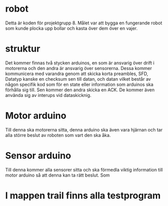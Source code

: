 # robot
Detta är koden för projektgrupp 8. Målet var att bygga en fungerande robot som kunde plocka upp bollar och kasta
över dem över en vajer.


# struktur
Det kommer finnas två stycken arduinos, en som är ansvarig över drift i motorerna och den andra är ansvarig över
sensorerna. Dessa kommer kommunicera med varandra genom att skicka korta preambles, SFD, Datatyp kanske en checksum sen
till datan, och datan vilket består av någon specifik kod som för en state eller information som arduinos ska 
förhålla sig till. Sen kommer den andra skicka en ACK. De kommer även använda sig av interups vid dataskicknig.

# Motor arduino
Till denna ska motorerna sitta, denna arduino ska även vara hjärnan och tar alla större beslut av roboten som vart
den ska åka.

# Sensor arduino
Till denna kommer alla sensorer sitta och ska förmedla viktig information till motor arduino så att denna kan ta
rätt beslut. Som

# I mappen trail finns alla testprogram